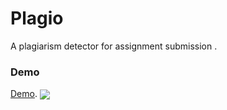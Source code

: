 # Plagio
A plagiarism detector for assignment submission .

<h3>Demo</h1>

[Demo](https://s9.gifyu.com/images/2022-12-19-01-35-44.gif). 
<img align="center" src="https://user-images.githubusercontent.com/83860778/208317695-04a2826a-c194-4974-a6d8-2be8e40233e4.png">
